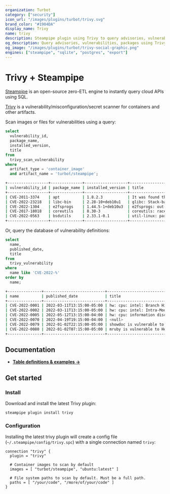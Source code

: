 ```yaml
---
organization: Turbot
category: ["security"]
icon_url: "/images/plugins/turbot/trivy.svg"
brand_color: "#1904DA"
display_name: Trivy
name: trivy
description: Steampipe plugin using Trivy to query advisories, vulnerabilities for containers, code and more.
og_description: Query advisories, vulnerabilities, packages using Trivy with SQL! Open source CLI. No DB required.
og_image: "/images/plugins/turbot/trivy-social-graphic.png"
engines: ["steampipe", "sqlite", "postgres", "export"]
---
```


# Trivy + Steampipe

[Steampipe](https://steampipe.io) is an open-source zero-ETL engine to instantly query cloud APIs using SQL.

[Trivy](https://github.com/aquasecurity/trivy) is a vulnerability/misconfiguration/secret scanner for containers and other artifacts.

Scan images or files for vulnerabilities using a query:

```sql
select
  vulnerability_id,
  package_name,
  installed_version,
  title
from
  trivy_scan_vulnerability
where
  artifact_type = 'container_image'
  and artifact_name = 'turbot/steampipe';
```

```sh
+------------------+--------------+-------------------+----------------------------+
| vulnerability_id | package_name | installed_version | title                      |
+------------------+--------------+-------------------+----------------------------+
| CVE-2011-3374    | apt          | 1.8.2.3           | It was found that apt-key… |
| CVE-2022-23218   | libc-bin     | 2.28-10+deb10u1   | glibc: Stack-based buffer… |
| CVE-2022-1304    | e2fsprogs    | 1.44.5-1+deb10u3  | e2fsprogs: out-of-bounds … |
| CVE-2017-18018   | coreutils    | 8.30-3            | coreutils: race condition… |
| CVE-2022-0563    | bsdutils     | 2.33.1-0.1        | util-linux: partial discl… |
+------------------+--------------+-------------------+----------------------------+
```

Or, query the database of vulnerability definitions:

```sql
select
  name,
  published_date,
  title
from
  trivy_vulnerability
where
  name like 'CVE-2022-%'
order by
  name;
```

```sh
+---------------+---------------------------+------------------------------------+
| name          | published_date            | title                              |
+---------------+---------------------------+------------------------------------+
| CVE-2022-0001 | 2022-03-11T13:15:00-05:00 | hw: cpu: intel: Branch History In… |
| CVE-2022-0002 | 2022-03-11T13:15:00-05:00 | hw: cpu: intel: Intra-Mode BTI   … |
| CVE-2022-0005 | 2022-05-12T13:15:00-04:00 | hw: cpu: information disclosure v… |
| CVE-2022-0070 | 2022-04-19T19:15:00-04:00 | <null>                             |
| CVE-2022-0079 | 2022-01-02T22:15:00-05:00 | showdoc is vulnerable to Generati… |
| CVE-2022-0080 | 2022-01-02T07:15:00-05:00 | mruby is vulnerable to Heap-based… |
+---------------+---------------------------+------------------------------------+
```

## Documentation

- **[Table definitions & examples →](/plugins/turbot/trivy/tables)**

## Get started

### Install

Download and install the latest Trivy plugin:

```bash
steampipe plugin install trivy
```

### Configuration

Installing the latest trivy plugin will create a config file (`~/.steampipe/config/trivy.spc`) with a single connection named `trivy`:

```hcl
connection "trivy" {
  plugin = "trivy"

  # Container images to scan by default
  images = [ "turbot/steampipe", "ubuntu:latest" ]

  # File system paths to scan by default. Must be a full path.
  paths = [ "/your/code", "/more/of/your/code" ]
}
```


